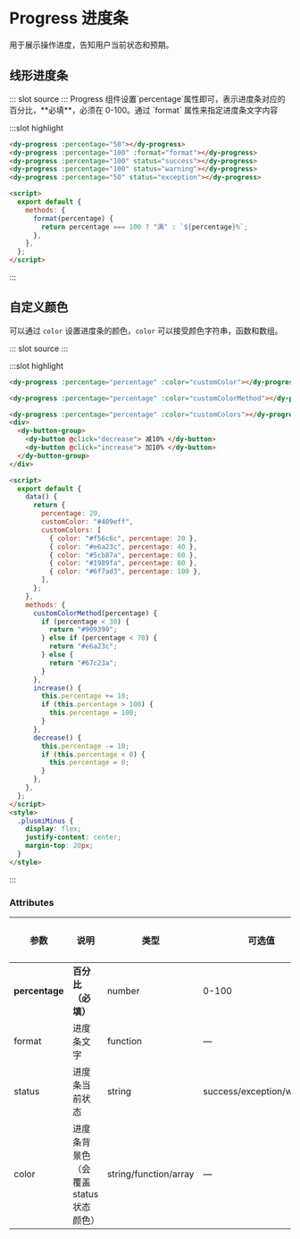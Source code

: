 # Progress 进度条

用于展示操作进度，告知用户当前状态和预期。

## 线形进度条

<demo-block>
::: slot source
<progress-test1></progress-test1>
:::
Progress 组件设置`percentage`属性即可，表示进度条对应的百分比，**必填**，必须在 0-100。通过 `format` 属性来指定进度条文字内容

:::slot highlight

```html
<dy-progress :percentage="50"></dy-progress>
<dy-progress :percentage="100" :format="format"></dy-progress>
<dy-progress :percentage="100" status="success"></dy-progress>
<dy-progress :percentage="100" status="warning"></dy-progress>
<dy-progress :percentage="50" status="exception"></dy-progress>

<script>
  export default {
    methods: {
      format(percentage) {
        return percentage === 100 ? "满" : `${percentage}%`;
      },
    },
  };
</script>
```

:::
</demo-block>

## 自定义颜色

可以通过 `color` 设置进度条的颜色，`color` 可以接受颜色字符串，函数和数组。

<demo-block>
::: slot source
<progress-test2></progress-test2>
:::

:::slot highlight

```html
<dy-progress :percentage="percentage" :color="customColor"></dy-progress>

<dy-progress :percentage="percentage" :color="customColorMethod"></dy-progress>

<dy-progress :percentage="percentage" :color="customColors"></dy-progress>
<div>
  <dy-button-group>
    <dy-button @click="decrease"> 减10% </dy-button>
    <dy-button @click="increase"> 加10% </dy-button>
  </dy-button-group>
</div>

<script>
  export default {
    data() {
      return {
        percentage: 20,
        customColor: "#409eff",
        customColors: [
          { color: "#f56c6c", percentage: 20 },
          { color: "#e6a23c", percentage: 40 },
          { color: "#5cb87a", percentage: 60 },
          { color: "#1989fa", percentage: 80 },
          { color: "#6f7ad3", percentage: 100 },
        ],
      };
    },
    methods: {
      customColorMethod(percentage) {
        if (percentage < 30) {
          return "#909399";
        } else if (percentage < 70) {
          return "#e6a23c";
        } else {
          return "#67c23a";
        }
      },
      increase() {
        this.percentage += 10;
        if (this.percentage > 100) {
          this.percentage = 100;
        }
      },
      decrease() {
        this.percentage -= 10;
        if (this.percentage < 0) {
          this.percentage = 0;
        }
      },
    },
  };
</script>
<style>
  .plusmiMinus {
    display: flex;
    justify-content: center;
    margin-top: 20px;
  }
</style>
```

:::
</demo-block>

### Attributes
| 参数          | 说明            | 类型            | 可选值                 | 默认值   |
|-------------  |---------------- |---------------- |---------------------- |-------- |
| **percentage** | **百分比（必填）**   | number         |     0-100          |     0    |
| format          | 进度条文字          | function     | — | — |
| status  | 进度条当前状态 | string | success/exception/warning | — |
| color  | 进度条背景色（会覆盖 status 状态颜色） | string/function/array | — | '' |